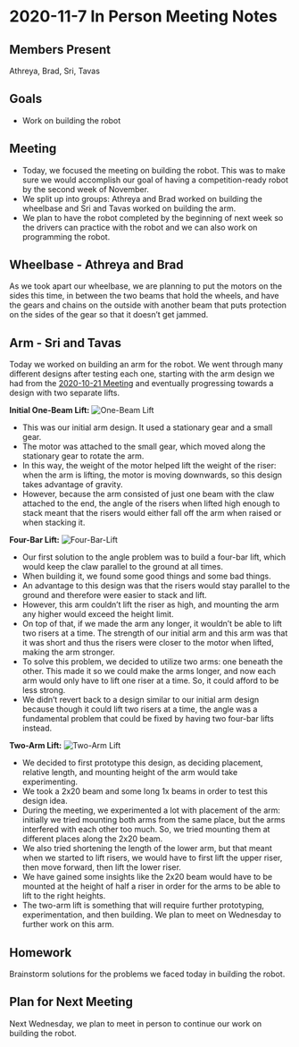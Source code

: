 # 2020-11-7 In Person Meeting Notes

## Members Present  
Athreya, Brad, Sri, Tavas

## Goals  
- Work on building the robot

## Meeting  
- Today, we focused the meeting on building the robot. This was to make sure we would accomplish our goal of having a competition-ready robot by the second week of November.
- We split up into groups: Athreya and Brad worked on building the wheelbase and Sri and Tavas worked on building the arm.
- We plan to have the robot completed by the beginning of next week so the drivers can practice with the robot and we can also work on programming the robot.

## Wheelbase - Athreya and Brad

As we took apart our wheelbase, we are planning to put the motors on the sides this time, in between the two beams that hold the wheels, and have the gears and chains on the outside with another beam that puts protection on the sides of the gear so that it doesn’t get jammed.

## Arm - Sri and Tavas

Today we worked on building an arm for the robot. We went through many different designs after testing each one, starting with the arm design we had from the [2020-10-21 Meeting](../notes/2020-10-21%20Meeting%20Notes.md) and eventually progressing towards a design with two separate lifts.

**Initial One-Beam Lift:**
![One-Beam Lift](../img/2020-10-21-arm-front-Tavas.jpg)

- This was our initial arm design. It used a stationary gear and a small gear. 
- The motor was attached to the small gear, which moved along the stationary gear to rotate the arm. 
- In this way, the weight of the motor helped lift the weight of the riser: when the arm is lifting, the motor is moving downwards, so this design takes advantage of gravity.
- However, because the arm consisted of just one beam with the claw attached to the end, the angle of the risers when lifted high enough to stack meant that the risers would either fall off the arm when raised or when stacking it.

**Four-Bar Lift:**
![Four-Bar-Lift](../img/2020-11-7-four-bar.jpg)

- Our first solution to the angle problem was to build a four-bar lift, which would keep the claw parallel to the ground at all times. 
- When building it, we found some good things and some bad things. 
- An advantage to this design was that the risers would stay parallel to the ground and therefore were easier to stack and lift.
- However, this arm couldn’t lift the riser as high, and mounting the arm any higher would exceed the height limit.
- On top of that, if we made the arm any longer, it wouldn’t be able to lift two risers at a time. The strength of our initial arm and this arm was that it was short and thus the risers were closer to the motor when lifted, making the arm stronger.
- To solve this problem, we decided to utilize two arms: one beneath the other. This made it so we could make the arms longer, and now each arm would only have to lift one riser at a time. So, it could afford to be less strong.
- We didn’t revert back to a design similar to our initial arm design because though it could lift two risers at a time, the angle was a fundamental problem that could be fixed by having two four-bar lifts instead.
 
**Two-Arm Lift:**
![Two-Arm Lift](../img/2020-11-7-two-arm.jpg)

- We decided to first prototype this design, as deciding placement, relative length, and mounting height of the arm would take experimenting.
- We took a 2x20 beam and some long 1x beams in order to test this design idea.
- During the meeting, we experimented a lot with placement of the arm: initially we tried mounting both arms from the same place, but the arms interfered with each other too much. So, we tried mounting them at different places along the 2x20 beam.
- We also tried shortening the length of the lower arm, but that meant when we started to lift risers, we would have to first lift the upper riser, then move forward, then lift the lower riser.
- We have gained some insights like the 2x20 beam would have to be mounted at the height of half a riser in order for the arms to be able to lift to the right heights.
- The two-arm lift is something that will require further prototyping, experimentation, and then building. We plan to meet on Wednesday to further work on this arm.

## Homework  
Brainstorm solutions for the problems we faced today in building the robot.

## Plan for Next Meeting  
Next Wednesday, we plan to meet in person to continue our work on building the robot.

